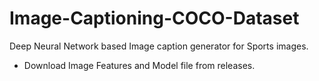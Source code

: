 # Image-Captioning-COCO-Dataset
Deep Neural Network based Image caption generator for Sports images.


- Download Image Features and Model file from releases.
